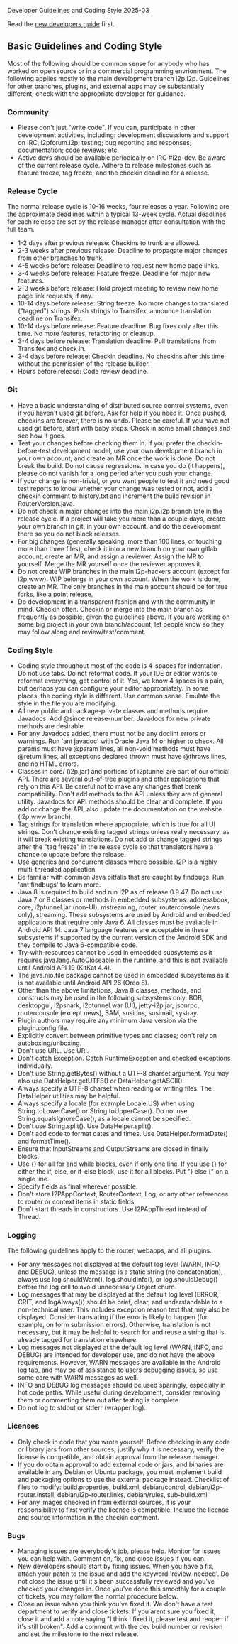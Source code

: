  Developer
Guidelines and Coding Style 2025-03 

Read the [new developers guide]() first.

## Basic Guidelines and Coding Style

Most of the following should be common sense for anybody who has worked
on open source or in a commercial programming envrionment. The following
applies mostly to the main development branch i2p.i2p. Guidelines for
other branches, plugins, and external apps may be substantially
different; check with the appropriate developer for guidance.

### Community

- Please don\'t just \"write code\". If you can, participate in other
 development activities, including: development discussions and
 support on IRC, i2pforum.i2p; testing; bug reporting and responses;
 documentation; code reviews; etc.
- Active devs should be available periodically on IRC #i2p-dev. Be
 aware of the current release cycle. Adhere to release milestones
 such as feature freeze, tag freeze, and the checkin deadline for a
 release.

### Release Cycle

The normal release cycle is 10-16 weeks, four releases a year. Following
are the approximate deadlines within a typical 13-week cycle. Actual
deadlines for each release are set by the release manager after
consultation with the full team.

- 1-2 days after previous release: Checkins to trunk are allowed.
- 2-3 weeks after previous release: Deadline to propagate major
 changes from other branches to trunk.
- 4-5 weeks before release: Deadline to request new home page links.
- 3-4 weeks before release: Feature freeze. Deadline for major new
 features.
- 2-3 weeks before release: Hold project meeting to review new home
 page link requests, if any.
- 10-14 days before release: String freeze. No more changes to
 translated (\"tagged\") strings. Push strings to Transifex, announce
 translation deadline on Transifex.
- 10-14 days before release: Feature deadline. Bug fixes only after
 this time. No more features, refactoring or cleanup.
- 3-4 days before release: Translation deadline. Pull translations
 from Transifex and check in.
- 3-4 days before release: Checkin deadline. No checkins after this
 time without the permission of the release builder.
- Hours before release: Code review deadline.

### Git

- Have a basic understanding of distributed source control systems,
 even if you haven\'t used git before. Ask for help if you need it.
 Once pushed, checkins are forever, there is no undo. Please be
 careful. If you have not used git before, start with baby steps.
 Check in some small changes and see how it goes.
- Test your changes before checking them in. If you prefer the
 checkin-before-test development model, use your own development
 branch in your own account, and create an MR once the work is done.
 Do not break the build. Do not cause regressions. In case you do (it
 happens), please do not vanish for a long period after you push your
 change.
- If your change is non-trivial, or you want people to test it and
 need good test reports to know whether your change was tested or
 not, add a checkin comment to history.txt and increment the build
 revision in RouterVersion.java.
- Do not check in major changes into the main i2p.i2p branch late in
 the release cycle. If a project will take you more than a couple
 days, create your own branch in git, in your own account, and do the
 development there so you do not block releases.
- For big changes (generally speaking, more than 100 lines, or
 touching more than three files), check it into a new branch on your
 own gitlab account, create an MR, and assign a reviewer. Assign the
 MR to yourself. Merge the MR yourself once the reviewer approves it.
- Do not create WIP branches in the main i2p-hackers account (except
 for i2p.www). WIP belongs in your own account. When the work is
 done, create an MR. The only branches in the main account should be
 for true forks, like a point release.
- Do development in a transparent fashion and with the community in
 mind. Checkin often. Checkin or merge into the main branch as
 frequently as possible, given the guidelines above. If you are
 working on some big project in your own branch/account, let people
 know so they may follow along and review/test/comment.

### Coding Style

- Coding style throughout most of the code is 4-spaces for
 indentation. Do not use tabs. Do not reformat code. If your IDE or
 editor wants to reformat everything, get control of it. Yes, we know
 4 spaces is a pain, but perhaps you can configure your editor
 appropriately. In some places, the coding style is different. Use
 common sense. Emulate the style in the file you are modifying.
- All new public and package-private classes and methods require
 Javadocs. Add \@since release-number. Javadocs for new private
 methods are desirable.
- For any Javadocs added, there must not be any doclint errors or
 warnings. Run \'ant javadoc\' with Oracle Java 14 or higher to
 check. All params must have \@param lines, all non-void methods must
 have \@return lines, all exceptions declared thrown must have
 \@throws lines, and no HTML errors.
- Classes in core/ (i2p.jar) and portions of i2ptunnel are part of our
 official API. There are several out-of-tree plugins and other
 applications that rely on this API. Be careful not to make any
 changes that break compatibility. Don\'t add methods to the API
 unless they are of general utility. Javadocs for API methods should
 be clear and complete. If you add or change the API, also update the
 documentation on the website (i2p.www branch).
- Tag strings for translation where appropriate, which is true for all
 UI strings. Don\'t change existing tagged strings unless really
 necessary, as it will break existing translations. Do not add or
 change tagged strings after the \"tag freeze\" in the release cycle
 so that translators have a chance to update before the release.
- Use generics and concurrent classes where possible. I2P is a highly
 multi-threaded application.
- Be familiar with common Java pitfalls that are caught by findbugs.
 Run \'ant findbugs\' to learn more.
- Java 8 is required to build and run I2P as of release 0.9.47. Do not
 use Java 7 or 8 classes or methods in embedded subsystems:
 addressbook, core, i2ptunnel.jar (non-UI), mstreaming, router,
 routerconsole (news only), streaming. These subsystems are used by
 Android and embedded applications that require only Java 6. All
 classes must be available in Android API 14. Java 7 language
 features are acceptable in these subsystems if supported by the
 current version of the Android SDK and they compile to Java
 6-compatible code.
- Try-with-resources cannot be used in embedded subsystems as it
 requires java.lang.AutoCloseable in the runtime, and this is not
 available until Android API 19 (KitKat 4.4).
- The java.nio.file package cannot be used in embedded subsystems as
 it is not available until Android API 26 (Oreo 8).
- Other than the above limitations, Java 8 classes, methods, and
 constructs may be used in the following subsystems only: BOB,
 desktopgui, i2psnark, i2ptunnel.war (UI), jetty-i2p.jar, jsonrpc,
 routerconsole (except news), SAM, susidns, susimail, systray.
- Plugin authors may require any minimum Java version via the
 plugin.config file.
- Explicitly convert between primitive types and classes; don\'t rely
 on autoboxing/unboxing.
- Don\'t use URL. Use URI.
- Don\'t catch Exception. Catch RuntimeException and checked
 exceptions individually.
- Don\'t use String.getBytes() without a UTF-8 charset argument. You
 may also use DataHelper.getUTF8() or DataHelper.getASCII().
- Always specify a UTF-8 charset when reading or writing files. The
 DataHelper utilities may be helpful.
- Always specify a locale (for example Locale.US) when using
 String.toLowerCase() or String.toUpperCase(). Do not use
 String.equalsIgnoreCase(), as a locale cannot be specified.
- Don\'t use String.split(). Use DataHelper.split().
- Don\'t add code to format dates and times. Use
 DataHelper.formatDate() and formatTime().
- Ensure that InputStreams and OutputStreams are closed in finally
 blocks.
- Use {} for all for and while blocks, even if only one line. If you
 use {} for either the if, else, or if-else block, use it for all
 blocks. Put \"} else {\" on a single line.
- Specify fields as final wherever possible.
- Don\'t store I2PAppContext, RouterContext, Log, or any other
 references to router or context items in static fields.
- Don\'t start threads in constructors. Use I2PAppThread instead of
 Thread.

### Logging

The following guidelines apply to the router, webapps, and all plugins.

- For any messages not displayed at the default log level (WARN, INFO,
 and DEBUG), unless the message is a static string (no
 concatenation), always use log.shouldWarn(), log.shouldInfo(), or
 log.shouldDebug() before the log call to avoid unnecessary Object
 churn.
- Log messages that may be displayed at the default log level (ERROR,
 CRIT, and logAlways()) should be brief, clear, and understandable to
 a non-technical user. This includes exception reason text that may
 also be displayed. Consider translating if the error is likely to
 happen (for example, on form submission errors). Otherwise,
 translation is not necessary, but it may be helpful to search for
 and reuse a string that is already tagged for translation elsewhere.
- Log messages not displayed at the default log level (WARN, INFO, and
 DEBUG) are intended for developer use, and do not have the above
 requirements. However, WARN messages are available in the Android
 log tab, and may be of assistance to users debugging issues, so use
 some care with WARN messages as well.
- INFO and DEBUG log messages should be used sparingly, especially in
 hot code paths. While useful during development, consider removing
 them or commenting them out after testing is complete.
- Do not log to stdout or stderr (wrapper log).

### Licenses

- Only check in code that you wrote yourself. Before checking in any
 code or library jars from other sources, justify why it is
 necessary, verify the license is compatible, and obtain approval
 from the release manager.
- If you do obtain approval to add external code or jars, and binaries
 are available in any Debian or Ubuntu package, you must implement
 build and packaging options to use the external package instead.
 Checklist of files to modify: build.properties, build.xml,
 debian/control, debian/i2p-router.install, debian/i2p-router.links,
 debian/rules, sub-build.xml
- For any images checked in from external sources, it is your
 responsibility to first verify the license is compatible. Include
 the license and source information in the checkin comment.

### Bugs

- Managing issues are everybody\'s job, please help. Monitor for issues you can help with. Comment on, fix, and close issues
 if you can.
- New developers should start by fixing issues. When you have a fix,
 attach your patch to the issue and add the keyword
 \'review-needed\'. Do not close the issue until it\'s been
 successfully reviewed and you\'ve checked your changes in. Once
 you\'ve done this smoothly for a couple of tickets, you may follow
 the normal procedure below.
- Close an issue when you think you\'ve fixed it. We don\'t have a
 test department to verify and close tickets. If you arent sure you
 fixed it, close it and add a note saying \"I think I fixed it,
 please test and reopen if it\'s still broken\". Add a comment with
 the dev build number or revision and set the milestone to the next
 release.


